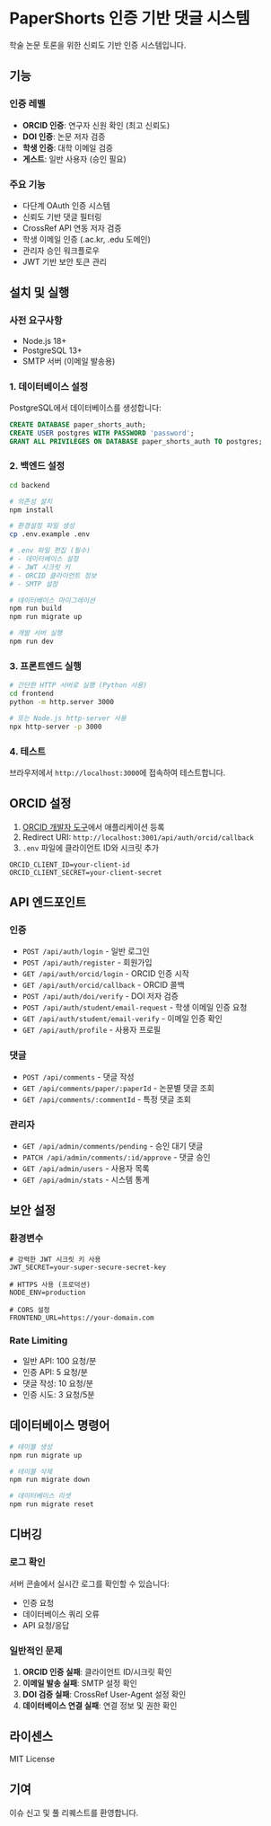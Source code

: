# PaperShorts 인증 기반 댓글 시스템

학술 논문 토론을 위한 신뢰도 기반 인증 시스템입니다.

## 기능

### 인증 레벨
- **ORCID 인증**: 연구자 신원 확인 (최고 신뢰도)
- **DOI 인증**: 논문 저자 검증
- **학생 인증**: 대학 이메일 검증
- **게스트**: 일반 사용자 (승인 필요)

### 주요 기능
- 다단계 OAuth 인증 시스템
- 신뢰도 기반 댓글 필터링
- CrossRef API 연동 저자 검증
- 학생 이메일 인증 (.ac.kr, .edu 도메인)
- 관리자 승인 워크플로우
- JWT 기반 보안 토큰 관리

## 설치 및 실행

### 사전 요구사항
- Node.js 18+
- PostgreSQL 13+
- SMTP 서버 (이메일 발송용)

### 1. 데이터베이스 설정

PostgreSQL에서 데이터베이스를 생성합니다:

```sql
CREATE DATABASE paper_shorts_auth;
CREATE USER postgres WITH PASSWORD 'password';
GRANT ALL PRIVILEGES ON DATABASE paper_shorts_auth TO postgres;
```

### 2. 백엔드 설정

```bash
cd backend

# 의존성 설치
npm install

# 환경설정 파일 생성
cp .env.example .env

# .env 파일 편집 (필수)
# - 데이터베이스 설정
# - JWT 시크릿 키
# - ORCID 클라이언트 정보
# - SMTP 설정

# 데이터베이스 마이그레이션
npm run build
npm run migrate up

# 개발 서버 실행
npm run dev
```

### 3. 프론트엔드 실행

```bash
# 간단한 HTTP 서버로 실행 (Python 사용)
cd frontend
python -m http.server 3000

# 또는 Node.js http-server 사용
npx http-server -p 3000
```

### 4. 테스트

브라우저에서 `http://localhost:3000`에 접속하여 테스트합니다.

## ORCID 설정

1. [ORCID 개발자 도구](https://orcid.org/developer-tools)에서 애플리케이션 등록
2. Redirect URI: `http://localhost:3001/api/auth/orcid/callback`
3. `.env` 파일에 클라이언트 ID와 시크릿 추가

```env
ORCID_CLIENT_ID=your-client-id
ORCID_CLIENT_SECRET=your-client-secret
```

## API 엔드포인트

### 인증
- `POST /api/auth/login` - 일반 로그인
- `POST /api/auth/register` - 회원가입
- `GET /api/auth/orcid/login` - ORCID 인증 시작
- `GET /api/auth/orcid/callback` - ORCID 콜백
- `POST /api/auth/doi/verify` - DOI 저자 검증
- `POST /api/auth/student/email-request` - 학생 이메일 인증 요청
- `GET /api/auth/student/email-verify` - 이메일 인증 확인
- `GET /api/auth/profile` - 사용자 프로필

### 댓글
- `POST /api/comments` - 댓글 작성
- `GET /api/comments/paper/:paperId` - 논문별 댓글 조회
- `GET /api/comments/:commentId` - 특정 댓글 조회

### 관리자
- `GET /api/admin/comments/pending` - 승인 대기 댓글
- `PATCH /api/admin/comments/:id/approve` - 댓글 승인
- `GET /api/admin/users` - 사용자 목록
- `GET /api/admin/stats` - 시스템 통계

## 보안 설정

### 환경변수
```env
# 강력한 JWT 시크릿 키 사용
JWT_SECRET=your-super-secure-secret-key

# HTTPS 사용 (프로덕션)
NODE_ENV=production

# CORS 설정
FRONTEND_URL=https://your-domain.com
```

### Rate Limiting
- 일반 API: 100 요청/분
- 인증 API: 5 요청/분
- 댓글 작성: 10 요청/분
- 인증 시도: 3 요청/5분

## 데이터베이스 명령어

```bash
# 테이블 생성
npm run migrate up

# 테이블 삭제
npm run migrate down

# 데이터베이스 리셋
npm run migrate reset
```

## 디버깅

### 로그 확인
서버 콘솔에서 실시간 로그를 확인할 수 있습니다:
- 인증 요청
- 데이터베이스 쿼리 오류
- API 요청/응답

### 일반적인 문제
1. **ORCID 인증 실패**: 클라이언트 ID/시크릿 확인
2. **이메일 발송 실패**: SMTP 설정 확인
3. **DOI 검증 실패**: CrossRef User-Agent 설정 확인
4. **데이터베이스 연결 실패**: 연결 정보 및 권한 확인

## 라이센스

MIT License

## 기여

이슈 신고 및 풀 리퀘스트를 환영합니다.
